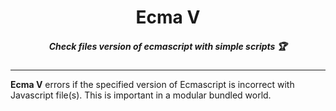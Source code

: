 <h1 align="center">Ecma V </h1>
<h5 align="center">Check files version of ecmascript with simple scripts 🏆</h5>

----

**Ecma V** errors if the specified version of Ecmascript is incorrect with Javascript file(s). This is important in a modular bundled world. 
